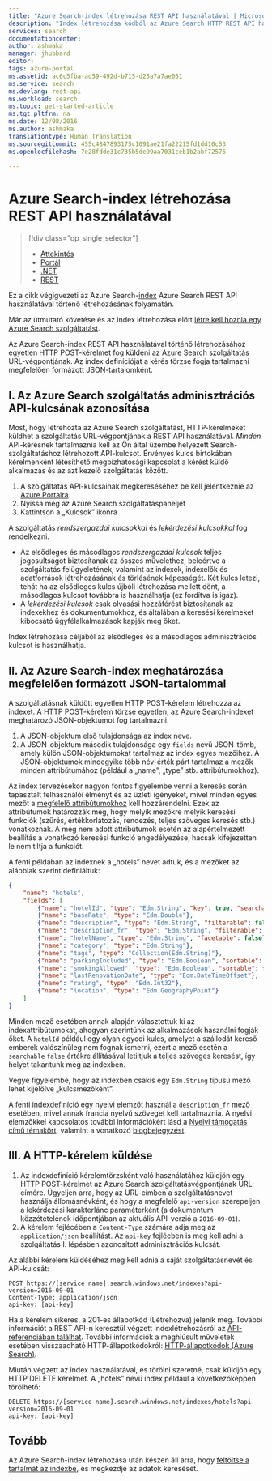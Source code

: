 ```yaml
---
title: "Azure Search-index létrehozása REST API használatával | Microsoft Docs"
description: "Index létrehozása kódból az Azure Search HTTP REST API használatával."
services: search
documentationcenter: 
author: ashmaka
manager: jhubbard
editor: 
tags: azure-portal
ms.assetid: ac6c5fba-ad59-492d-b715-d25a7a7ae051
ms.service: search
ms.devlang: rest-api
ms.workload: search
ms.topic: get-started-article
ms.tgt_pltfrm: na
ms.date: 12/08/2016
ms.author: ashmaka
translationtype: Human Translation
ms.sourcegitcommit: 455c4847893175c1091ae21fa22215fd1dd10c53
ms.openlocfilehash: 7e28fdde31c735b5de99aa7031ceb1b2abf72576

---
```

# <a name="create-an-azure-search-index-using-the-rest-api"></a>Azure Search-index létrehozása REST API használatával
> [!div class="op_single_selector"]
>
> * [Áttekintés](search-what-is-an-index.md)
> * [Portál](search-create-index-portal.md)
> * [.NET](search-create-index-dotnet.md)
> * [REST](search-create-index-rest-api.md)
>
>

Ez a cikk végigvezeti az Azure Search-[index](https://docs.microsoft.com/rest/api/searchservice/Create-Index) Azure Search REST API használatával történő létrehozásának folyamatán.

Már az útmutató követése és az index létrehozása előtt [létre kell hoznia egy Azure Search szolgáltatást](search-create-service-portal.md).

Az Azure Search-index REST API használatával történő létrehozásához egyetlen HTTP POST-kérelmet fog küldeni az Azure Search szolgáltatás URL-végpontjának. Az index definícióját a kérés törzse fogja tartalmazni megfelelően formázott JSON-tartalomként.

## <a name="i-identify-your-azure-search-services-admin-api-key"></a>I. Az Azure Search szolgáltatás adminisztrációs API-kulcsának azonosítása
Most, hogy létrehozta az Azure Search szolgáltatást, HTTP-kérelmeket küldhet a szolgáltatás URL-végpontjának a REST API használatával. *Minden* API-kérésnek tartalmaznia kell az Ön által üzembe helyezett Search-szolgáltatáshoz létrehozott API-kulcsot. Érvényes kulcs birtokában kérelmenként létesíthető megbízhatósági kapcsolat a kérést küldő alkalmazás és az azt kezelő szolgáltatás között.

1. A szolgáltatás API-kulcsainak megkereséséhez be kell jelentkeznie az [Azure Portalra](https://portal.azure.com/).
2. Nyissa meg az Azure Search szolgáltatáspaneljét
3. Kattintson a „Kulcsok” ikonra

A szolgáltatás *rendszergazdai kulcsokkal* és *lekérdezési kulcsokkal* fog rendelkezni.

* Az elsődleges és másodlagos *rendszergazdai kulcsok* teljes jogosultságot biztosítanak az összes művelethez, beleértve a szolgáltatás felügyeletének, valamint az indexek, indexelők és adatforrások létrehozásának és törlésének képességét. Két kulcs létezi, tehát ha az elsődleges kulcs újbóli létrehozása mellett dönt, a másodlagos kulcsot továbbra is használhatja (ez fordítva is igaz).
* A *lekérdezési kulcsok* csak olvasási hozzáférést biztosítanak az indexekhez és dokumentumokhoz, és általában a keresési kérelmeket kibocsátó ügyfélalkalmazások kapják meg őket.

Index létrehozása céljából az elsődleges és a másodlagos adminisztrációs kulcsot is használhatja.

## <a name="ii-define-your-azure-search-index-using-well-formed-json"></a>II. Az Azure Search-index meghatározása megfelelően formázott JSON-tartalommal
A szolgáltatásnak küldött egyetlen HTTP POST-kérelem létrehozza az indexet. A HTTP POST-kérelem törzse egyetlen, az Azure Search-indexet meghatározó JSON-objektumot fog tartalmazni.

1. A JSON-objektum első tulajdonsága az index neve.
2. A JSON-objektum második tulajdonsága egy `fields` nevű JSON-tömb, amely külön JSON-objektumokat tartalmaz az index egyes mezőihez. A JSON-objektumok mindegyike több név-érték párt tartalmaz a mezők minden attribútumához (például a „name”, „type” stb. attribútumokhoz).

Az index tervezésekor nagyon fontos figyelembe venni a keresés során tapasztalt felhasználói élményt és az üzleti igényeket, mivel minden egyes mezőt a [megfelelő attribútumokhoz](https://docs.microsoft.com/rest/api/searchservice/Create-Index) kell hozzárendelni. Ezek az attribútumok határozzák meg, hogy melyik mezőkre melyik keresési funkciók (szűrés, értékkorlátozás, rendezés, teljes szöveges keresés stb.) vonatkoznak. A meg nem adott attribútumok esetén az alapértelmezett beállítás a vonatkozó keresési funkció engedélyezése, hacsak kifejezetten le nem tiltja a funkciót.

A fenti példában az indexnek a „hotels” nevet adtuk, és a mezőket az alábbiak szerint definiáltuk:

```JSON
{
    "name": "hotels",  
    "fields": [
        {"name": "hotelId", "type": "Edm.String", "key": true, "searchable": false, "sortable": false, "facetable": false},
        {"name": "baseRate", "type": "Edm.Double"},
        {"name": "description", "type": "Edm.String", "filterable": false, "sortable": false, "facetable": false},
        {"name": "description_fr", "type": "Edm.String", "filterable": false, "sortable": false, "facetable": false, "analyzer": "fr.lucene"},
        {"name": "hotelName", "type": "Edm.String", "facetable": false},
        {"name": "category", "type": "Edm.String"},
        {"name": "tags", "type": "Collection(Edm.String)"},
        {"name": "parkingIncluded", "type": "Edm.Boolean", "sortable": false},
        {"name": "smokingAllowed", "type": "Edm.Boolean", "sortable": false},
        {"name": "lastRenovationDate", "type": "Edm.DateTimeOffset"},
        {"name": "rating", "type": "Edm.Int32"},
        {"name": "location", "type": "Edm.GeographyPoint"}
    ]
}
```

Minden mező esetében annak alapján választottuk ki az indexattribútumokat, ahogyan szerintünk az alkalmazások használni fogják őket. A `hotelId` például egy olyan egyedi kulcs, amelyet a szállodát kereső emberek valószínűleg nem fognak ismerni, ezért a mező esetén a `searchable` `false` értékre állításával letiltjuk a teljes szöveges keresést, így helyet takarítunk meg az indexben.

Vegye figyelembe, hogy az indexben csakis egy `Edm.String` típusú mező lehet kijelölve „kulcsmezőként”.

A fenti indexdefiníció egy nyelvi elemzőt használ a `description_fr` mező esetében, mivel annak francia nyelvű szöveget kell tartalmaznia. A nyelvi elemzőkkel kapcsolatos további információkért lásd a [Nyelvi támogatás című témakört](https://docs.microsoft.com/rest/api/searchservice/Language-support), valamint a vonatkozó [blogbejegyzést](https://azure.microsoft.com/blog/language-support-in-azure-search/).

## <a name="iii-issue-the-http-request"></a>III. A HTTP-kérelem küldése
1. Az indexdefiníció kérelemtörzsként való használatához küldjön egy HTTP POST-kérelmet az Azure Search szolgáltatásvégpontjának URL-címére. Ügyeljen arra, hogy az URL-címben a szolgáltatásnevet használja állomásnévként, és hogy a megfelelő `api-version` szerepeljen a lekérdezési karakterlánc paraméterként (a dokumentum közzétételének időpontjában az aktuális API-verzió a `2016-09-01`).
2. A kérelem fejlécében a `Content-Type` számára adja meg az `application/json` beállítást. Az `api-key` fejlécben is meg kell adni a szolgáltatás I. lépésben azonosított adminisztrációs kulcsát.

Az alábbi kérelem küldéséhez meg kell adnia a saját szolgáltatásnevét és API-kulcsát:

    POST https://[service name].search.windows.net/indexes?api-version=2016-09-01
    Content-Type: application/json
    api-key: [api-key]


Ha a kérelem sikeres, a 201-es állapotkód (Létrehozva) jelenik meg. További információt a REST API-n keresztül végzett indexlétrehozásról az [API-referenciában találhat](https://docs.microsoft.com/rest/api/searchservice/Create-Index). További információk a meghiúsult műveletek esetében visszaadható HTTP-állapotkódokról: [HTTP-állapotkódok (Azure Search)](https://docs.microsoft.com/rest/api/searchservice/HTTP-status-codes).

Miután végzett az index használatával, és törölni szeretné, csak küldjön egy HTTP DELETE kérelmet. A „hotels” nevű index például a következőképpen törölhető:

    DELETE https://[service name].search.windows.net/indexes/hotels?api-version=2016-09-01
    api-key: [api-key]


## <a name="next"></a>Tovább
Az Azure Search-index létrehozása után készen áll arra, hogy [feltöltse a tartalmát az indexbe](search-what-is-data-import.md), és megkezdje az adatok keresését.



<!--HONumber=Dec16_HO2-->


